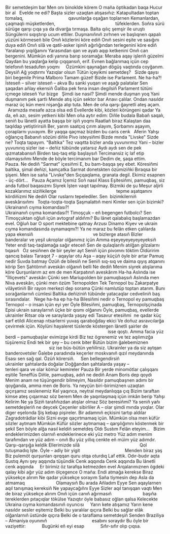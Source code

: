 Bir semetdeşim bar
Men onı binoklde körem
O maña öptikadan baqa
Hucur bir al
 
Evelde ne edi?
Başta sizler uzaqtan atışasıñız:
Katapultadan toptan tomalaq,
                                   qavunlarğa oşağan toplarnen
Kemanlardan, çaqmaqlı müşketlerden,
                                               tüfeklerden.
Soñra sürü sürüge qarşı çıqa ya da divarğa tırmaşa.
Balta qılıç şemşir ile uruştı
Süngülerni sıqıştırıp ucum ettiler.
Duşmanıñnıñ zırhnen ve başlıqnen qapalı
yüzüni körmeseñ bile
Onıñ közlerini köre ediñ
Onıñ sesini eşite ve sasığını duya ediñ
Onıñ silâ ve qatil-asker işiniñ ağırlığından
terlegenini köre ediñ
Yaralanıp yıqılğanını
Yarasından qan ve ayatı aqıp ketkenini
Onıñ can bergenini.
Mümkün edi yanına barıp soramağa:
Meraba aqay işleriñ güzelmi
Qaydan bu yaqlarğa kelip çıqqansıñ, erif.
Evnen bağlanmaq içün cep telefonıñ
tesadufen yoqmı
 
 
Özümkini qaynağan dögüş vaqtında coyğanım.
Deysiñ Ağ yoqtırmı Yazıqlar olsun
Tütün içeyikmi semetdeş?
 
Sizde qaysı biri begenile Prima Malboro
Tamam güzel!
Bizde ise Parlament. Ne ha-ha?!
İsteseñ – silver isteseñ – akva
Bu sanki yuqarı ve aşağı palatalar
Sen şaqadan añlay ekensiñ
Ğaliba pek fena insan degilsiñ
Parlament tütüni içmege isteseñ
Yur bizge
 
Şimdi ise nasıl?
Şimdi mende duşman yoq
Yani duşmanım pek şartlı
Mende atış içün sektor bar
Anavı çalılar.
Ondan nasıldır maraz üç kün
meni nişanğa alıp tuta.
Men de oña qarşı ğayretli ateş açam.
 
 
Aramızda mesafe azca olsa edi
Evellerde kibi, közleri körüngeni qadar
Ya da, eñ azı, sesim yetkeni kibi
Men oña aytır edim:
Diñle budala
Babañ saqalı, seniñ bu lânetli ayatta
başqa bir işiñ yoqmı
Raatlañ biraz
Kalaştan daa taqıldap yetiştirirsiñ
Ber, yarım saatçıq çırım alayım,
Şorbamnı aşayım, çoraplarnı yuvayım.
Bir yaqqa qaçmaz bizden bu caris cenk
 
Aferin Yahşı oğlançıq Babanıñ sözüni diñle
Pivo isteysiñmi Bizde mında "Lіvske"
Sizde ne? Toqta tapayım. "Baltika"
Tez vaqıtta bizler anda yuvunırmız
Yani – bizler yuvunırıq sizler ise – deñiz tübünde yatarsız
Aydı aydı sen de pek qızmatabansıñ
Birden taq-taq etip başlaysıñ
Tercimansiz iç laf etip olamaysıñmı
Mende de böyle tercimanım bar
Dedim de, şaqa ettim.
 
 
Pauza. Ne dediñ "Sarmat" içesiñmi
E, bu bam-başqa şey ebet.
Köresiñmi baltika, şimal deñizi, kamçatka
Sarmat donetskten özümiziñki
Bıraqsa bir şişeni. Men ise saña "Lіvske"den
Sıçqaqlama, granata degil.
Ekimiz esapnen - üç-dört...
 
Pauza Açamız İçemiz Soñ nasıl Klass
Eşitesiñmi, pamuqbaş, siz anda futbol baqasızmı
Siyrek İşten vaqıt tapılmay. Bizmiki de şu
Meşur aljirli kozaklarımız siziñkilerge
                                               tepme aşatqanını kördiñizmi
Ne dediñ Olar ruslarnı tepelediler.
Sen  bizimkilerniñ aveskârısıñmı
 
Toqta-toqta-toqta Şaşmalattıñ meni
Kimler sen içün bizimki? Ukrainanıñ cıyma komandası?!
                                                           Ukrainanıñ cıyma komandası?!
Timoşçuk – eñ begengen futbolcı?
Sen Timoşçuktan oğluñ içün avtograf aldıñmı?
Bu lânet qalabalıq başlamazdan evel.
Oğluñ bar O sport mektebine qatnay
Arzusı Dinamo Kiyev ve ukrain cıyma
komandasında oynamaqmı?!
Ya ne maraz bu felân etken çalılarda yapa ekensiñ
                                               ve bizlerge atasıñ
Bizler banderalar ve yeşil ukroplar olğanımız içün
Amma eşeyeyeyeyeyeyeksiñ
 
 
Yeter endi taq-taqlamağa sağır eteceñ
Sen de qulaqlarıñı atılğan gilzalarnı tıqasıñ
 
Öz sesiñnen de bir şeyler ayt
Seniñ içün pivomnı töktim Öldüririm qancıq balası
Taraqot 7 - aqaylar otu
Aşa – aqay küçüñ öyle bir artar
Pamuq nedir Suvda batmay Özüñ de bilesiñ ne
Seniñ sıq-sıq ve daima qıyış atqanını körip
Sen Şahtörnıñ aveskârı olğanıñ belli
Ne dediñ Menim siyrek atışlarıma köre
Qurşunlarım az em de men Karpatınıñ aveskârım Ha-ha
Aslında ise "İllіçevets" aveskârı
Çünki sen Mariupolden bir pamuqbaşsıñ
Aslında men Niva aveskârı, çünki men özüm Ternopolden
Tek Ternopol bu Zakarpatye vilâyetiniñ
Bir rayon merkezi dep sorama
Çünki namlutüp toptan atarım.
Bunı sorağanlarnıñ cümlesi
Baltika deñiziniñ tübünde
yatacaqlar cedveliniñ baş sırasındalar.
 
Nege ha-ha ep ha-ha
Bilesiñmi nedir o Ternopol ey pamuqbaş
Ternopol – o insan içün eyi yer
Öyle
Bilesiñmi, pamuqbaş, Ternopolşçinada
Episi ukrain saraylarnıñ üçke bir qısmı olğanını
Öyle, pamuqbaş, evellerde ukrainler
Rıtsar ola ve saraylarda yaşay edi
Tasavur etesiñmi  ne qadar küç sarf etildi
Alicenap rıtsarlerni yuvaş qaraboğday ekici
Ve doñuz asravcılarğa çevirmek içün.
Köylüni hayaleret tüslerde köstergen lânetli şairler de
                                                                                  isse qoştı.
Amma facia yüz berdi – pamuqbaşlar evimizge kirdi
Biz tez ögrenemiz ve tez aqılımızğa tüşüremiz
Endi tek bir şey – bu cenk biter
Bütün bizim ğalebemiznen
                                   siz ise büs-bütün yeñilirsiz.
Ukrainler ya da siz aytqan banderovetsler
Ğalebe paradında keçerler
moskvanıñ qızıl meydanında
Esası sen sağ qal. Özüñ körersiñ.
 
 
Sen bellegendirsiñ
                        ukrainler şahtalarda doğalar
Doğğandan şahtalarda yaşay –
                        tenleri qara ve olar kömür kemireler
Pauza Bir yerde minomötlar çalışqanı eşitile Teneffüs
Diñle, pamuqbaş, adıñ ne dediñ
Anam Boris dep qoydı
Menim anam ne tüşüngendir bilmeyim,
Nasıldır pamuqbaşnen
adımı bir qoyğanda, amma men de Boris.
Ya neyçün biri-birimiznen uzaqtan qıçırşamız
seslenemiz
Kel yaqınca, neytral meydanlıqqa çıq
Bizim taraftan kimse ateş çıqarmaz söz berem
Men de yaqınlaşmaq içün imkân berip
Yahşı Kelirim Ne ya
Siziñ tarafıñızdan
atışlar olmaz Söz beresiñmi?
Ya seniñ yañı semetdeşleriñ ne deycek
Çeçenler sibirliler
A – olar şimdi mında yoqlar. Olar diger eşelonda
Şiş kebap pişireler. Bir adamnıñ eçkisini tartıp aldılar
Zagradotrâdlar kibi
Sizni evge qaçırtmamaq içün.
Mümkün olsa men küfür sözler aytmam Mümkün
Küfür sözler aytmamaq – qarşılığımnı köstermek bir şekil
Sen böyle alğa nasıl keldiñ semetdeş
Oldı Sustım Felân eteyim...
 
Bizim endeklerimizden olarnıñ endeklerinece eki yüz metro
Yüz adım menim tarafımdan ve yüz adım – onıñ
Bu yüz yıllıq cenkte eñ müim yüz adımdır.
Qarşı-qarşığa keldik Ellerimizde silâ
                                               Qol tutuşmadıq
İşte. Öyle – adiy bir yigit
                                   Menden biraz yaş
Biz pulemöt qurşunları qırqqan quru otqa oturdıq
Laf ettik. Odır-budır aqta Sustıq
Aynı şey aqqında tüşündik
Cenk aqqında
Cenk aqqında
Bu lânetli cenk aqqında
 
 
Er birimiz öz tarafqa ketmezden evel
Arqalarımıznen ögdeki qalay kibi ağır
yüz adım ölçegence
O maña:
Endi atmağa kerekse
Biraz yüksekçe alırım
Ne qadar yüksekçe sorayım
Saña tiymesin dep
Asla da atmamaq
                        Olamaysıñ Bu arada
Añladım Eyye Sen aqaylarnen aqıl tanışmaq kereksiñ
Ne yapaycağıñnı Eyye
Sizler aqıl tanışqan vaqtı
Men de biraz yüksekçe alırım
Onıñ içün canıñ ağırmasıñ
                        başıña tereklerden pıtaçıqlar tökülse
Yazıqtır öyle babasız oğlan qalsa
Kelecekte Ukraina cıyma komandasınıñ oyuncısı
 
 
Yarın kete atışamız
Yarın kene nasıldır sesler eşitemiz
Belki bu yaralılar qıçıra
Belki bu sağlar elâk olğanlarnıñ üstünde qıçıra
Belki de o taraflama semetdeşiñ
Senden Braziliya – Almaniya oyunınıñ
                                   esabını soraydır
Bu öyle bir vaziyettir:
            Bugünki eñ eyi esap
            Sıfır-sıfır olıp çıqsa.
